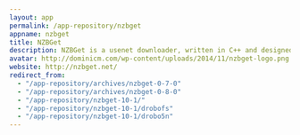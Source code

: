 ```yaml
---
layout: app
permalink: /app-repository/nzbget
appname: nzbget
title: NZBGet
description: NZBGet is a usenet downloader, written in C++ and designed with performance in mind.
avatar: http://dominicm.com/wp-content/uploads/2014/11/nzbget-logo.png
website: http://nzbget.net/
redirect_from:
  - "/app-repository/archives/nzbget-0-7-0"
  - "/app-repository/archives/nzbget-0-8-0"
  - "/app-repository/nzbget-10-1/"
  - "/app-repository/nzbget-10-1/drobofs"
  - "/app-repository/nzbget-10-1/drobo5n"
---
```


